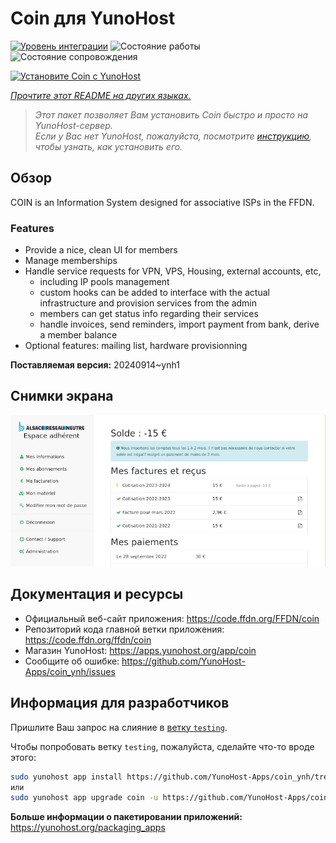 <!--
Важно: этот README был автоматически сгенерирован <https://github.com/YunoHost/apps/tree/master/tools/readme_generator>
Он НЕ ДОЛЖЕН редактироваться вручную.
-->

# Coin для YunoHost

[![Уровень интеграции](https://dash.yunohost.org/integration/coin.svg)](https://ci-apps.yunohost.org/ci/apps/coin/) ![Состояние работы](https://ci-apps.yunohost.org/ci/badges/coin.status.svg) ![Состояние сопровождения](https://ci-apps.yunohost.org/ci/badges/coin.maintain.svg)

[![Установите Coin с YunoHost](https://install-app.yunohost.org/install-with-yunohost.svg)](https://install-app.yunohost.org/?app=coin)

*[Прочтите этот README на других языках.](./ALL_README.md)*

> *Этот пакет позволяет Вам установить Coin быстро и просто на YunoHost-сервер.*  
> *Если у Вас нет YunoHost, пожалуйста, посмотрите [инструкцию](https://yunohost.org/install), чтобы узнать, как установить его.*

## Обзор

COIN is an Information System designed for associative ISPs in the FFDN.

### Features

- Provide a nice, clean UI for members
- Manage memberships
- Handle service requests for VPN, VPS, Housing, external accounts, etc,
    - including IP pools management
    - custom hooks can be added to interface with the actual infrastructure and provision services from the admin
    - members can get status info regarding their services
    - handle invoices, send reminders, import payment from bank, derive a member balance
- Optional features: mailing list, hardware provisionning


**Поставляемая версия:** 20240914~ynh1

## Снимки экрана

![Снимок экрана Coin](./doc/screenshots/screenshot.png)

## Документация и ресурсы

- Официальный веб-сайт приложения: <https://code.ffdn.org/FFDN/coin>
- Репозиторий кода главной ветки приложения: <https://code.ffdn.org/ffdn/coin>
- Магазин YunoHost: <https://apps.yunohost.org/app/coin>
- Сообщите об ошибке: <https://github.com/YunoHost-Apps/coin_ynh/issues>

## Информация для разработчиков

Пришлите Ваш запрос на слияние в [ветку `testing`](https://github.com/YunoHost-Apps/coin_ynh/tree/testing).

Чтобы попробовать ветку `testing`, пожалуйста, сделайте что-то вроде этого:

```bash
sudo yunohost app install https://github.com/YunoHost-Apps/coin_ynh/tree/testing --debug
или
sudo yunohost app upgrade coin -u https://github.com/YunoHost-Apps/coin_ynh/tree/testing --debug
```

**Больше информации о пакетировании приложений:** <https://yunohost.org/packaging_apps>
